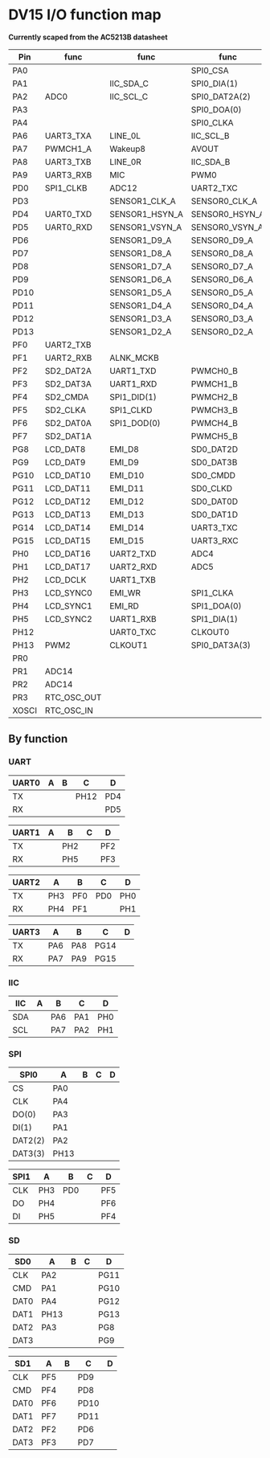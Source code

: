 # DV15 I/O function map

**Currently scaped from the AC5213B datasheet**

| Pin   | func        | func           | func           | func      | func       | func      |
|-------|-------------|----------------|----------------|-----------|------------|-----------|
| PA0   |             |                | SPI0_CSA       |           |            |           |
| PA1   |             | IIC_SDA_C      | SPI0_DIA(1)    | SD0_CMDA  |            |           |
| PA2   | ADC0        | IIC_SCL_C      | SPI0_DAT2A(2)  | SD0_CLKA  |            |           |
| PA3   |             |                | SPI0_DOA(0)    | SD0_DAT2A |            |           |
| PA4   |             |                | SPI0_CLKA      | SD0_DAT0A |            |           |
| PA6   | UART3_TXA   | LINE_0L        | IIC_SCL_B      | PWMCH0_A  |            |           |
| PA7   | PWMCH1_A    | Wakeup8        | AVOUT          | UART3_RXA |            |           |
| PA8   | UART3_TXB   | LINE_0R        | IIC_SDA_B      | Wakeup9   | PWMCH2_A   |           |
| PA9   | UART3_RXB   | MIC            | PWM0           |           |            |           |
| PD0   | SPI1_CLKB   | ADC12          | UART2_TXC      | CAP2      |            |           |
| PD3   |             | SENSOR1_CLK_A  | SENSOR0_CLK_A  |           |            |           |
| PD4   | UART0_TXD   | SENSOR1_HSYN_A | SENSOR0_HSYN_A |           |            |           |
| PD5   | UART0_RXD   | SENSOR1_VSYN_A | SENSOR0_VSYN_A |           |            |           |
| PD6   |             | SENSOR1_D9_A   | SENSOR0_D9_A   | SD1_DAT2C |            |           |
| PD7   |             | SENSOR1_D8_A   | SENSOR0_D8_A   | SD1_DAT3C |            |           |
| PD8   |             | SENSOR1_D7_A   | SENSOR0_D7_A   | SD1_CMDC  |            |           |
| PD9   |             | SENSOR1_D6_A   | SENSOR0_D6_A   | SD1_CLKC  |            |           |
| PD10  |             | SENSOR1_D5_A   | SENSOR0_D5_A   | SD1_DAT0C |            |           |
| PD11  |             | SENSOR1_D4_A   | SENSOR0_D4_A   | SD1_DAT1C |            |           |
| PD12  |             | SENSOR1_D3_A   | SENSOR0_D3_A   |           |            |           |
| PD13  |             | SENSOR1_D2_A   | SENSOR0_D2_A   |           |            |           |
| PF0   | UART2_TXB   |                |                |           |            |           |
| PF1   | UART2_RXB   | ALNK_MCKB      |                |           |            |           |
| PF2   | SD2_DAT2A   | UART1_TXD      | PWMCH0_B       | SD1_DAT2A | ALNK_SCLKB |           |
| PF3   | SD2_DAT3A   | UART1_RXD      | PWMCH1_B       | SD1_DAT3A | ALNK_LRCKB |           |
| PF4   | SD2_CMDA    | SPI1_DID(1)    | PWMCH2_B       | SD1_CMDA  | ALNK_D0B   |           |
| PF5   | SD2_CLKA    | SPI1_CLKD      | PWMCH3_B       | SD1_CLKA  | ALNK_D1B   |           |
| PF6   | SD2_DAT0A   | SPI1_DOD(0)    | PWMCH4_B       | SD1_DAT0A | ALNK_D2B   |           |
| PF7   | SD2_DAT1A   |                | PWMCH5_B       | SD1_DAT1A | ALNK_D3B   |           |
| PG8   | LCD_DAT8    | EMI_D8         | SD0_DAT2D      |           |            |           |
| PG9   | LCD_DAT9    | EMI_D9         | SD0_DAT3B      |           |            |           |
| PG10  | LCD_DAT10   | EMI_D10        | SD0_CMDD       |           |            |           |
| PG11  | LCD_DAT11   | EMI_D11        | SD0_CLKD       |           |            |           |
| PG12  | LCD_DAT12   | EMI_D12        | SD0_DAT0D      |           |            |           |
| PG13  | LCD_DAT13   | EMI_D13        | SD0_DAT1D      |           |            |           |
| PG14  | LCD_DAT14   | EMI_D14        | UART3_TXC      |           |            |           |
| PG15  | LCD_DAT15   | EMI_D15        | UART3_RXC      |           |            |           |
| PH0   | LCD_DAT16   | UART2_TXD      | ADC4           | IIC_SCL_D | CAP0       | Wakeup10  |
| PH1   | LCD_DAT17   | UART2_RXD      | ADC5           | IIC_SDA_D | TMR2       | Wakeup11  |
| PH2   | LCD_DCLK    | UART1_TXB      |                |           |            |           |
| PH3   | LCD_SYNC0   | EMI_WR         | SPI1_CLKA      | UART2_RXA |            |           |
| PH4   | LCD_SYNC1   | EMI_RD         | SPI1_DOA(0)    | UART2_TXA |            |           |
| PH5   | LCD_SYNC2   | UART1_RXB      | SPI1_DIA(1)    | CAP3      | ADC6       |           |
| PH12  |             | UART0_TXC      | CLKOUT0        | TMR3      | Wakeup16   | ADC10     |
| PH13  | PWM2        | CLKOUT1        | SPI0_DAT3A(3)  | Wakeup17  | ADC11      | SD0_DAT1A |
| PR0   |             |                |                |           |            |           |
| PR1   | ADC14       |                |                |           |            |           |
| PR2   | ADC14       |                |                |           |            |           |
| PR3   | RTC_OSC_OUT |                |                |           |            |           |
| XOSCI | RTC_OSC_IN  |                |                |           |            |           |

## By function

### UART

| UART0 |  A  |  B  |  C   |  D  |
|-------|-----|-----|------|-----|
| TX    |     |     | PH12 | PD4 |
| RX    |     |     |      | PD5 |

| UART1 |  A  |  B  |  C  |  D  |
|-------|-----|-----|-----|-----|
| TX    |     | PH2 |     | PF2 |
| RX    |     | PH5 |     | PF3 |

| UART2 |  A  |  B  |  C  |  D  |
|-------|-----|-----|-----|-----|
| TX    | PH3 | PF0 | PD0 | PH0 |
| RX    | PH4 | PF1 |     | PH1 |

| UART3 |  A  |  B  |  C   |  D  |
|-------|-----|-----|------|-----|
| TX    | PA6 | PA8 | PG14 |     |
| RX    | PA7 | PA9 | PG15 |     |

### IIC

| IIC |  A  |  B  |  C  |  D  |
|-----|-----|-----|-----|-----|
| SDA |     | PA6 | PA1 | PH0 |
| SCL |     | PA7 | PA2 | PH1 |

### SPI

| SPI0    |  A   |  B  |  C  |  D  |
|---------|------|-----|-----|-----|
| CS      | PA0  |     |     |     |
| CLK     | PA4  |     |     |     |
| DO(0)   | PA3  |     |     |     |
| DI(1)   | PA1  |     |     |     |
| DAT2(2) | PA2  |     |     |     |
| DAT3(3) | PH13 |     |     |     |

| SPI1 |  A  |  B  |  C  |  D  |
|------|-----|-----|-----|-----|
| CLK  | PH3 | PD0 |     | PF5 |
| DO   | PH4 |     |     | PF6 |
| DI   | PH5 |     |     | PF4 |

### SD

| SD0   |  A   |  B  |  C  |  D   |
|-------|------|-----|-----|------|
| CLK   | PA2  |     |     | PG11 |
| CMD   | PA1  |     |     | PG10 |
| DAT0  | PA4  |     |     | PG12 |
| DAT1  | PH13 |     |     | PG13 |
| DAT2  | PA3  |     |     | PG8  |
| DAT3  |      |     |     | PG9  |

| SD1   |  A  |  B  |  C   |  D   |
|-------|-----|-----|------|------|
| CLK   | PF5 |     | PD9  |      |
| CMD   | PF4 |     | PD8  |      |
| DAT0  | PF6 |     | PD10 |      |
| DAT1  | PF7 |     | PD11 |      |
| DAT2  | PF2 |     | PD6  |      |
| DAT3  | PF3 |     | PD7  |      |
